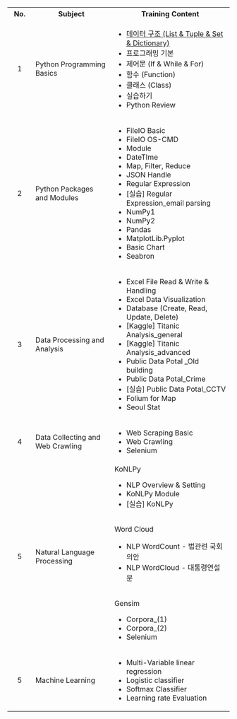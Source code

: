 <table>
	<tr>
		<th width=80>No.</th>
		<th width=350>Subject</th>
		<th width=500>Training Content</th>
	</tr>
	<tr>
		<td align="center">1</td>
		<td>Python Programming Basics</td>
		<td>
			<ul>
				<li><a href="2. Python/1. Python Programming Basics/01. 데이터 구조 (List & Tuple & Set & Dictionary)/">데이터 구조 (List & Tuple & Set & Dictionary)</a></li>
				<li>프로그래밍 기본</li>
				<li>제어문 (If & While & For)</li>
				<li>함수 (Function)</li>		
				<li>클래스 (Class)</li>
				<li>실습하기</li>
				<li>Python Review</li>
			</ul>
		</td>
	</tr>
	<tr>
		<td align="center">2</td>
		<td>Python Packages and Modules</td>
		<td>
			<ul>
				<li>FileIO Basic</li>
				<li>FileIO OS-CMD</li>
				<li>Module</li>
				<li>DateTIme</li>		
				<li>Map, Filter, Reduce</li>
				<li>JSON Handle</li>
				<li>Regular Expression</li>
				<li>[실습] Regular Expression_email parsing</li>
				<li>NumPy1</li>
				<li>NumPy2</li>
				<li>Pandas</li>
				<li>MatplotLib.Pyplot</li>
				<li>Basic Chart</li>
				<li>Seabron</li>
			</ul>
		</td>
	</tr>
	<tr>
		<td align="center">3</td>
		<td>Data Processing and Analysis</td>
		<td>
			<ul>
				<li>Excel File Read & Write & Handling</li>
				<li>Excel Data Visualization </li>
				<li>Database (Create, Read, Update, Delete)</li>
				<li>[Kaggle] Titanic Analysis_general</li>
				<li>[Kaggle] Titanic Analysis_advanced </li>
				<li>Public Data Potal _Old building</li>
				<li>Public Data Potal_Crime</li>
				<li>[실습] Public Data Potal_CCTV</li>
				<li>Folium for Map</li>
				<li>Seoul Stat</li>
			</ul>
		</td>
	</tr>
	<tr>
		<td align="center">4</td>
		<td>Data Collecting and Web Crawling</td>
		<td>
			<ul>
				<li>Web Scraping Basic</li>
				<li>Web Crawling</li>
				<li>Selenium</li>
			</ul>
		</td>
	</tr>
	<tr>
		<td align="center">5</td>
		<td>Natural Language Processing</td>
		<td>KoNLPy
			<ul>
				<li>NLP Overview & Setting</li>
				<li>KoNLPy Module</li>
				<li>[실습] KoNLPy</li>
			</ul>
			<br> Word Cloud
			<ul>
				<li>NLP WordCount - 법관련 국회의안</li>
				<li>NLP WordCloud - 대통령연설문</li>
			</ul>
			<br> Gensim
			<ul>
				<li>Corpora_(1)</li>
				<li>Corpora_(2)</li>
				<li>Selenium</li>
			</ul>
		</td>
	</tr>
	<tr>
		<td align="center">5</td>
		<td>Machine Learning</td>
		<td>
			<ul>
				<li>Multi-Variable linear regression</li>
				<li>Logistic classifier</li>
				<li>Softmax Classifier</li>
				<li>Learning rate Evaluation</li>
			</ul>
		</td>
	</tr>
</table>
	
